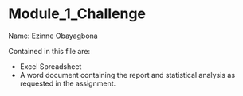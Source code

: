 # Module_1_Challenge
Name: Ezinne Obayagbona

Contained in this file are:
- Excel Spreadsheet
- A word document containing the report and statistical analysis as requested in the assignment.